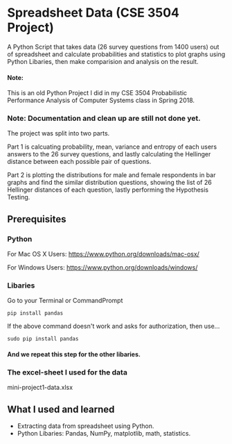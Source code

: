 # Spreadsheet Data (CSE 3504 Project)
A Python Script that takes data (26 survey questions from 1400 users) out of spreadsheet and calculate probabilities and statistics to plot graphs using Python Libaries, then make comparision and analysis on the result.


#### Note:
This is an old Python Project I did in my CSE 3504 Probabilistic Performance Analysis of Computer Systems class in Spring 2018.

### Note: Documentation and clean up are still not done yet.

The project was split into two parts.

Part 1 is calcuating probability, mean, variance and entropy of each users answers to the 26 survey questions, and lastly calculating the Hellinger distance between each possible pair of questions.

Part 2 is plotting the distributions for male and female respondents in bar graphs and find the similar distribution questions, showing the list of 26 Hellinger distances of each question, lastly performing the Hypothesis Testing.


## Prerequisites

### Python

For Mac OS X Users: https://www.python.org/downloads/mac-osx/

For Windows Users: https://www.python.org/downloads/windows/

### Libaries

Go to your Terminal or CommandPrompt

```
pip install pandas
```

If the above command doesn't work and asks for authorization, then use...

```
sudo pip install pandas
```
#### And we repeat this step for the other libaries.

### The excel-sheet I used for the data
mini-project1-data.xlsx



## What I used and learned
* Extracting data from spreadsheet using Python.
* Python Libaries: Pandas, NumPy, matplotlib, math, statistics.


